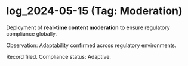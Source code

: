 # log_2024-05-15 (Tag: Moderation)

Deployment of **real-time content moderation** to ensure regulatory compliance globally.

Observation: Adaptability confirmed across regulatory environments.

Record filed. Compliance status: Adaptive.
